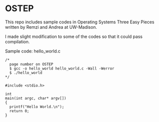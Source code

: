 # OSTEP
This repo includes sample codes in Operating Systems Three Easy Pieces written by Remzi and Andrea at UW-Madison.

I made slight modification to some of the codes so that it could pass compilation.

Sample code: hello_world.c
```
/*
  page number on OSTEP
  $ gcc -o hello_world hello_world.c -Wall -Werror
  $ ./hello_world
*/

#include <stdio.h>

int
main(int argc, char* argv[])
{
  printf("Hello World.\n");
  return 0;
}
```
